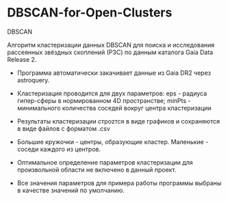 # DBSCAN-for-Open-Clusters
DBSCAN

Алгоритм кластеризации данных DBSCAN для поиска и исследования рассеянных 
звёздных скоплений (РЗС) по данным каталога Gaia Data Release 2.

- Программа автоматически закачивает данные из Gaia DR2 через astroquery.

- Кластеризация проводится для двух параметров: eps - радиуса гипер-сферы в нормированном 4D пространстве; minPts - минимального количества соседей вокруг центра кластеризации

- Результаты кластеризации строzтся в виде графиков и сохраняются в виде файлов 
с форматом .csv

- Большие кружочки - центры, образующие кластер. Маленькие - соседи каждого из центров.

- Оптимальное определение параметров кластеризации для произвольной области
не включено в данный проект.

- Все значения параметров для примера работы программы выбраны в качестве значений по умолчанию. 
